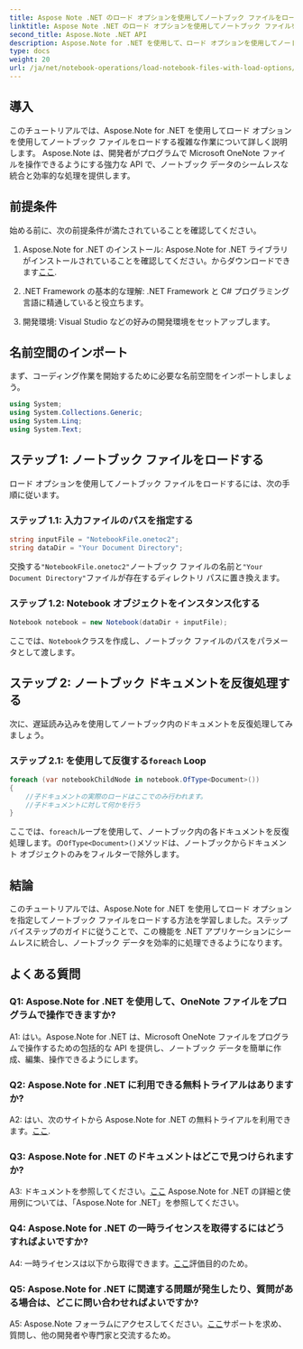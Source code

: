 ```yaml
---
title: Aspose Note .NET のロード オプションを使用してノートブック ファイルをロードする
linktitle: Aspose Note .NET のロード オプションを使用してノートブック ファイルをロードする
second_title: Aspose.Note .NET API
description: Aspose.Note for .NET を使用して、ロード オプションを使用してノートブック ファイルをロードする方法を学習します。この機能を .NET アプリケーションにシームレスに統合して、ノートブック データを効率的に処理します。
type: docs
weight: 20
url: /ja/net/notebook-operations/load-notebook-files-with-load-options/
---
```

## 導入

このチュートリアルでは、Aspose.Note for .NET を使用してロード オプションを使用してノートブック ファイルをロードする複雑な作業について詳しく説明します。 Aspose.Note は、開発者がプログラムで Microsoft OneNote ファイルを操作できるようにする強力な API で、ノートブック データのシームレスな統合と効率的な処理を提供します。

## 前提条件

始める前に、次の前提条件が満たされていることを確認してください。

1.  Aspose.Note for .NET のインストール: Aspose.Note for .NET ライブラリがインストールされていることを確認してください。からダウンロードできます[ここ](https://releases.aspose.com/note/net/).

2. .NET Framework の基本的な理解: .NET Framework と C# プログラミング言語に精通していると役立ちます。

3. 開発環境: Visual Studio などの好みの開発環境をセットアップします。

## 名前空間のインポート

まず、コーディング作業を開始するために必要な名前空間をインポートしましょう。

```csharp
using System;
using System.Collections.Generic;
using System.Linq;
using System.Text;
```

## ステップ 1: ノートブック ファイルをロードする

ロード オプションを使用してノートブック ファイルをロードするには、次の手順に従います。

### ステップ 1.1: 入力ファイルのパスを指定する

```csharp
string inputFile = "NotebookFile.onetoc2";
string dataDir = "Your Document Directory";
```

交換する`"NotebookFile.onetoc2"`ノートブック ファイルの名前と`"Your Document Directory"`ファイルが存在するディレクトリ パスに置き換えます。

### ステップ 1.2: Notebook オブジェクトをインスタンス化する

```csharp
Notebook notebook = new Notebook(dataDir + inputFile);
```

ここでは、`Notebook`クラスを作成し、ノートブック ファイルのパスをパラメータとして渡します。

## ステップ 2: ノートブック ドキュメントを反復処理する

次に、遅延読み込みを使用してノートブック内のドキュメントを反復処理してみましょう。

### ステップ 2.1: を使用して反復する`foreach` Loop

```csharp
foreach (var notebookChildNode in notebook.OfType<Document>()) 
{
    //子ドキュメントの実際のロードはここでのみ行われます。
    //子ドキュメントに対して何かを行う
}
```

ここでは、`foreach`ループを使用して、ノートブック内の各ドキュメントを反復処理します。の`OfType<Document>()`メソッドは、ノートブックからドキュメント オブジェクトのみをフィルターで除外します。

## 結論

このチュートリアルでは、Aspose.Note for .NET を使用してロード オプションを指定してノートブック ファイルをロードする方法を学習しました。ステップバイステップのガイドに従うことで、この機能を .NET アプリケーションにシームレスに統合し、ノートブック データを効率的に処理できるようになります。

## よくある質問

### Q1: Aspose.Note for .NET を使用して、OneNote ファイルをプログラムで操作できますか?

A1: はい。Aspose.Note for .NET は、Microsoft OneNote ファイルをプログラムで操作するための包括的な API を提供し、ノートブック データを簡単に作成、編集、操作できるようにします。

### Q2: Aspose.Note for .NET に利用できる無料トライアルはありますか?

A2: はい、次のサイトから Aspose.Note for .NET の無料トライアルを利用できます。[ここ](https://releases.aspose.com/).

### Q3: Aspose.Note for .NET のドキュメントはどこで見つけられますか?

 A3: ドキュメントを参照してください。[ここ](https://reference.aspose.com/note/net/) Aspose.Note for .NET の詳細と使用例については、「Aspose.Note for .NET」を参照してください。

### Q4: Aspose.Note for .NET の一時ライセンスを取得するにはどうすればよいですか?

 A4: 一時ライセンスは以下から取得できます。[ここ](https://purchase.aspose.com/temporary-license/)評価目的のため。

### Q5: Aspose.Note for .NET に関連する問題が発生したり、質問がある場合は、どこに問い合わせればよいですか?

 A5: Aspose.Note フォーラムにアクセスしてください。[ここ](https://forum.aspose.com/c/note/28)サポートを求め、質問し、他の開発者や専門家と交流するため。